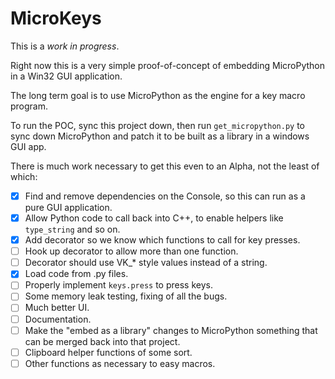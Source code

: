 # MicroKeys

This is a *work in progress*.

Right now this is a very simple proof-of-concept of embedding MicroPython in a Win32 GUI application.

The long term goal is to use MicroPython as the engine for a key macro program.

To run the POC, sync this project down, then run `get_micropython.py` to sync down MicroPython and patch it to be built as a library in a windows GUI app.

There is much work necessary to get this even to an Alpha, not the least of which:

- [x] Find and remove dependencies on the Console, so this can run as a pure GUI application.
- [x] Allow Python code to call back into C++, to enable helpers like `type_string` and so on.
- [x] Add decorator so we know which functions to call for key presses.
- [ ] Hook up decorator to allow more than one function.
- [ ] Decorator should use VK_* style values instead of a string.
- [x] Load code from .py files.
- [ ] Properly implement `keys.press` to press keys.
- [ ] Some memory leak testing, fixing of all the bugs.
- [ ] Much better UI.
- [ ] Documentation.
- [ ] Make the "embed as a library" changes to MicroPython something that can be merged back into that project.
- [ ] Clipboard helper functions of some sort.
- [ ] Other functions as necessary to easy macros.
